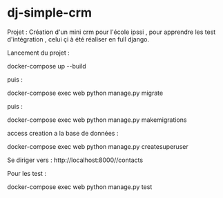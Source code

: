 # dj-simple-crm

Projet : Création d'un mini crm pour l'école ipssi , pour apprendre les test d'intégration , celui çi à été réaliser en full django.

Lancement du projet :

docker-compose up --build

puis :

docker-compose exec web python manage.py migrate

puis :

docker-compose exec web python manage.py makemigrations

access creation a la base de données : 

docker-compose exec web python manage.py createsuperuser


Se diriger vers : http://localhost:8000//contacts

Pour les test :

docker-compose exec web python manage.py test


